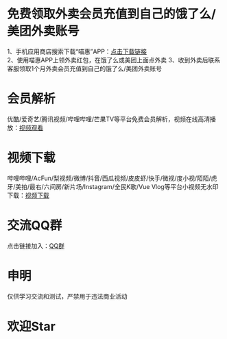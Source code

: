 # 免费领取外卖会员充值到自己的饿了么/美团外卖账号  
1、手机应用商店搜索下载“喵惠”APP：[点击下载链接](https://a.app.qq.com/o/simple.jsp?pkgname=com.miaohui.xin "点击链接")  
2、使用喵惠APP上领外卖红包，在饿了么或美团上面点外卖
3、收到外卖后联系客服领取1个月外卖会员充值到自己的饿了么/美团外卖账号  

# 会员解析  
优酷/爱奇艺/腾讯视频/哔哩哔哩/芒果TV等平台免费会员解析，视频在线高清播放：[视频观看](https://resoumen.com/v/ "点击链接")  

# 视频下载  
哔哩哔哩/AcFun/梨视频/微博/抖音/西瓜视频/皮皮虾/快手/微视/度小视/陌陌/虎牙/美拍/最右/六间房/新片场/Instagram/全民K歌/Vue Vlog等平台小视频无水印下载：[视频下载](https://resoumen.com/x/ "点击链接")  

# 交流QQ群 
点击链接加入：[QQ群](https://jq.qq.com/?_wv=1027&k=RaVzSa9C "点击链接")  

# 申明 
仅供学习交流和测试，严禁用于违法商业活动  

# 欢迎Star  
